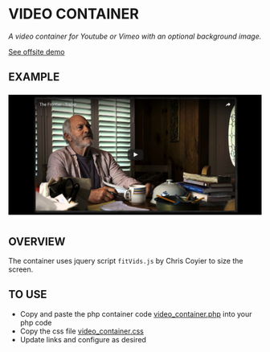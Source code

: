 # VIDEO CONTAINER

_A video container for Youtube or Vimeo with an optional background image._

[See offsite demo](http://www.jeffdecola.com/my-php-containers/index.php?page=video_container)

## EXAMPLE

![IMAGE - video_container - IMAGE](../../../docs/pics/video_container_the_frontier.jpg)

## OVERVIEW

The container uses jquery script `fitVids.js` by Chris Coyier
to size the screen.

## TO USE

* Copy and paste the php container code
  [video_container.php](https://github.com/JeffDeCola/my-php-containers/blob/master/visual/video_container/video_container.php)
  into your php code
* Copy the css file
  [video_container.css](https://github.com/JeffDeCola/my-php-containers/blob/master/visual/video_container/css/video_container.css)
* Update links and configure as desired
